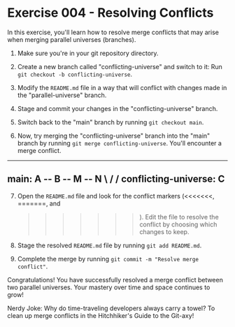 # Exercise 004 - Resolving Conflicts

In this exercise, you'll learn how to resolve merge conflicts that may arise when
merging parallel universes (branches).

1. Make sure you're in your git repository directory.

2. Create a new branch called "conflicting-universe" and switch to it:
   Run `git checkout -b conflicting-universe`.

3. Modify the `README.md` file in a way that will conflict with changes made in the
   "parallel-universe" branch.

4. Stage and commit your changes in the "conflicting-universe" branch.

5. Switch back to the "main" branch by running `git checkout main`.

6. Now, try merging the "conflicting-universe" branch into the "main" branch by running
   `git merge conflicting-universe`. You'll encounter a merge conflict.

---
main:      A -- B -- M -- N
                \  /    /
conflicting-universe:   C
---

7. Open the `README.md` file and look for the conflict markers (<<<<<<<, =======, and
   >>>>>>>). Edit the file to resolve the conflict by choosing which changes to keep.

8. Stage the resolved `README.md` file by running `git add README.md`.

9. Complete the merge by running `git commit -m "Resolve merge conflict"`.

Congratulations! You have successfully resolved a merge conflict between two parallel
universes. Your mastery over time and space continues to grow!

Nerdy Joke: Why do time-traveling developers always carry a towel? To clean up merge
conflicts in the Hitchhiker's Guide to the Git-axy!
